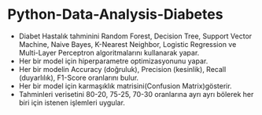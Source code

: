 # Python-Data-Analysis-Diabetes

- Diabet Hastalık tahminini Random  Forest, Decision  Tree,  Support  Vector  Machine, Naive  Bayes,  K-Nearest  Neighbor,  Logistic  Regression  ve  Multi-Layer  Perceptron algoritmalarını kullanarak yapar.
- Her bir model için hiperparametre optimizasyonunu yapar.
- Her  bir  modelin  Accuracy  (doğruluk),  Precision  (kesinlik),  Recall  (duyarlılık),  F1-Score oranlarını bulur.
- Her bir model için karmaşıklık matrisini(Confusion Matrix)gösterir.
- Tahminleri verisetini 80-20, 75-25, 70-30 oranlarına ayrı ayrı bölerek her biri için istenen işlemleri uygular.
